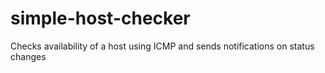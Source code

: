 # simple-host-checker
Checks availability of a host using ICMP and sends notifications on status changes
